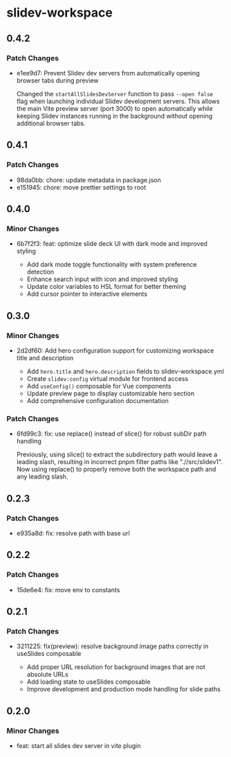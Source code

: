 # slidev-workspace

## 0.4.2

### Patch Changes

- e1ee9d7: Prevent Slidev dev servers from automatically opening browser tabs during preview

  Changed the `startAllSlidesDevServer` function to pass `--open false` flag when launching individual Slidev development servers. This allows the main Vite preview server (port 3000) to open automatically while keeping Slidev instances running in the background without opening additional browser tabs.

## 0.4.1

### Patch Changes

- 98da0bb: chore: update metadata in package.json
- e151945: chore: move prettier settings to root

## 0.4.0

### Minor Changes

- 6b7f2f3: feat: optimize slide deck UI with dark mode and improved styling

  - Add dark mode toggle functionality with system preference detection
  - Enhance search input with icon and improved styling
  - Update color variables to HSL format for better theming
  - Add cursor pointer to interactive elements

## 0.3.0

### Minor Changes

- 2d2df60: Add hero configuration support for customizing workspace title and description

  - Add `hero.title` and `hero.description` fields to slidev-workspace.yml
  - Create `slidev:config` virtual module for frontend access
  - Add `useConfig()` composable for Vue components
  - Update preview page to display customizable hero section
  - Add comprehensive configuration documentation

### Patch Changes

- 6fd99c3: fix: use replace() instead of slice() for robust subDir path handling

  Previously, using slice() to extract the subdirectory path would leave a leading slash, resulting in incorrect pnpm filter paths like ".//src/slidev1". Now using replace() to properly remove both the workspace path and any leading slash.

## 0.2.3

### Patch Changes

- e935a8d: fix: resolve path with base url

## 0.2.2

### Patch Changes

- 15de6e4: fix: move env to constants

## 0.2.1

### Patch Changes

- 3211225: fix(preview): resolve background image paths correctly in useSlides composable

  - Add proper URL resolution for background images that are not absolute URLs
  - Add loading state to useSlides composable
  - Improve development and production mode handling for slide paths

## 0.2.0

### Minor Changes

- feat: start all slides dev server in vite plugin

